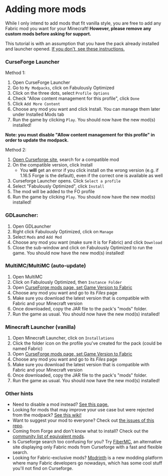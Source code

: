# Adding more mods

While I only intend to add mods that fit vanilla style, you are free to add any Fabric mod you want for your Minecraft! **However, please remove any custom mods before asking for support.**

This tutorial is with an assumption that you have the pack already installed and launcher opened. [If you don't, see these instructions.](install-instructions.md)

### CurseForge Launcher

Method 1:

1. Open CurseForge Launcher
2. Go to `My Modpacks`, click on Fabulously Optimized
3. Click on the three dots, select `Profile Options`
4. Check "Allow content management for this profile", click `Done`
5. Click `Add More Content`
6. Choose any mod you want and click Install. You can manage them later under Installed Mods tab
7. Run the game by clicking `Play`. You should now have the new mod(s) installed!

**Note: you must disable "Allow content management for this profile" in order to update the modpack.**

Method 2:

1. [Open Curseforge site](https://www.curseforge.com/minecraft/mc-mods?filter-game-version=2020709689%3A7499\&filter-sort=4), search for a compatible mod
2. On the compatible version, click Install
   * You **will** get an error if you click install on the wrong version (e.g. if 1.16.5 Forge is the default), even if the correct one is available as well
3. Curseforge Launcher opens. Click `Select a profile`
4. Select "Fabulously Optimized", click `Install`
5. The mod will be added to the FO profile
6. Run the game by clicking `Play`. You should now have the new mod(s) installed!

### GDLauncher:

1. Open GDLauncher
2. Right click Fabulously Optimized, click on `Manage`
3. Select `Mods` and `Add Mod`
4. Choose any mod you want (make sure it is for Fabric) and click `Download`
5. Close the sub-window and click on Fabulously Optimized to run the game. You should now have the new mod(s) installed!

### MultiMC/MultiMC (auto-update)

1. Open MultiMC
2. Click on Fabulously Optimized, then `Instance Folder`
3. Open [CurseForge mods page, set Game Version to Fabric](https://www.curseforge.com/minecraft/mc-mods?filter-game-version=2020709689:7499)
4. Choose any mod you want and go to its _Files_ page
5. Make sure you download the latest version that is compatible with Fabric and your Minecraft version
6. Once downloaded, copy the JAR file to the pack's "mods" folder.
7. Run the game as usual. You should now have the new mod(s) installed!

### Minecraft Launcher (vanilla)

1. Open Minecraft Launcher, click on `Installations`
2. Click the folder icon on the profile you've created for the pack (could be named Fabric)
3. Open [CurseForge mods page, set Game Version to Fabric](https://www.curseforge.com/minecraft/mc-mods?filter-game-version=2020709689:7499)
4. Choose any mod you want and go to its _Files_ page
5. Make sure you download the latest version that is compatible with Fabric and your Minecraft version
6. Once downloaded, copy the JAR file to the pack's "mods" folder.
7. Run the game as usual. You should now have the new mod(s) installed!

### Other hints

* Need to disable a mod instead? [See this page.](disabling-mods.md)
* Looking for mods that may improve your use case but were rejected from the modpack? [See this wiki!](https://github.com/Fabulously-Optimized/fabulously-optimized/issues?q=is%3Aissue+label%3Arejected+is%3Aclosed+label%3Amod)
* Want to suggest your mod to everyone? Check out [the issues of this repo](https://github.com/Fabulously-Optimized/fabulously-optimized/issues).
* Coming from Forge and don't know what to install? Check out the [community list of equivalent mods](https://gist.github.com/TrueCP6/4853f15015b210fd3b1e210e9e485f83#file-forge-to-fabric-ports-md).
* Is Curseforge search too confusing for you? Try [FiberMC](https://fibermc.com), an alternative site displaying only Fabric mods from Curseforge with a fast and flexible search.
* Looking for Fabric-exclusive mods? [Modrinth](https://modrinth.com/mods?q=\&f=categories%3Afabric) is a new modding platform where many Fabric developers go nowadays, which has some cool stuff you'll not find on Curseforge.
